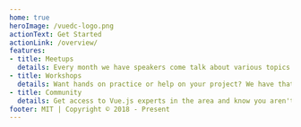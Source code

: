 ```yaml
---
home: true
heroImage: /vuedc-logo.png
actionText: Get Started
actionLink: /overview/
features:
- title: Meetups
  details: Every month we have speakers come talk about various topics with Vue.js!
- title: Workshops
  details: Want hands on practice or help on your project? We have that for you too!
- title: Community
  details: Get access to Vue.js experts in the area and know you aren't alone as you work on your Vue app!
footer: MIT | Copyright © 2018 - Present
---
```

